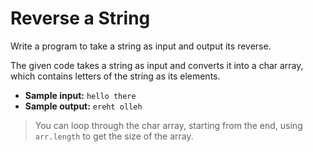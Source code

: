 # Reverse a String

Write a program to take a string as input and output its reverse.

The given code takes a string as input and converts it into a char array, which contains letters of the string as its elements.

- **Sample input:** ```hello there```
- **Sample output:** ```ereht olleh```

>You can loop through the char array, starting from the end, using ```arr.length``` to get the size of the array.
